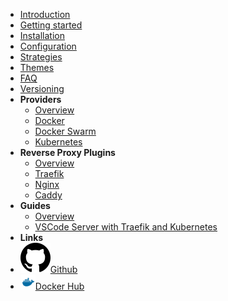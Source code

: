 - [Introduction](/)
- [Getting started](/getting-started)
- [Installation](/installation)
- [Configuration](/configuration)
- [Strategies](/strategies)
- [Themes](/themes)
- [FAQ](/faq)
- [Versioning](/versioning)
- **Providers**
  - [Overview](/providers/overview)
  - [Docker](/providers/docker)
  - [Docker Swarm](/providers/docker_swarm)
  - [Kubernetes](/providers/kubernetes)
- **Reverse Proxy Plugins**
  - [Overview](/plugins/overview)
  - [Traefik](/plugins/traefik)
  - [Nginx](/plugins/nginx)
  - [Caddy](/plugins/caddy)
- **Guides**
  - [Overview](/guides/overview)
  - [VSCode Server with Traefik and Kubernetes](/guides/code-server-traefik-kubernetes.md)
- **Links**
- [<img src="assets/img/github.svg" />Github](https://github.com/acouvreur/sablier)
- [<img src="assets/img/docker.svg" height=24px />Docker Hub](https://hub.docker.com/r/acouvreur/sablier)